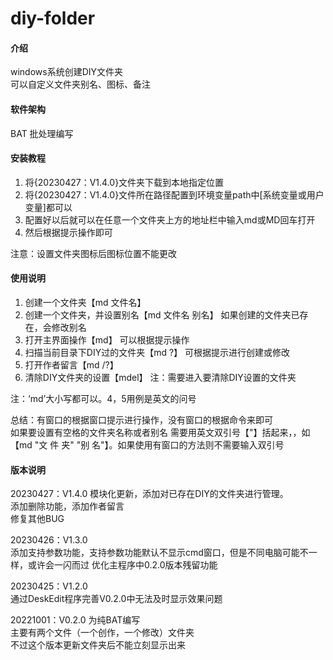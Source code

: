 # diy-folder

#### 介绍
windows系统创建DIY文件夹  
可以自定义文件夹别名、图标、备注  

#### 软件架构
BAT    批处理编写


#### 安装教程

1. 将{20230427：V1.4.0}文件夹下载到本地指定位置  
1. 将{20230427：V1.4.0}文件所在路径配置到环境变量path中[系统变量或用户变量]都可以
1. 配置好以后就可以在任意一个文件夹上方的地址栏中输入md或MD回车打开  
1. 然后根据提示操作即可 

注意：设置文件夹图标后图标位置不能更改  

#### 使用说明


1. 创建一个文件夹【md 文件名】  
1. 创建一个文件夹，并设置别名【md 文件名 别名】  如果创建的文件夹已存在，会修改别名  
1. 打开主界面操作【md】  可以根据提示操作  
1. 扫描当前目录下DIY过的文件夹【md ?】 可根据提示进行创建或修改  
1. 打开作者留言【md /?】 
1. 清除DIY文件夹的设置【mdel】 注：需要进入要清除DIY设置的文件夹  

 
注：‘md’大小写都可以。4，5用例是英文的问号  
	
总结：有窗口的根据窗口提示进行操作，没有窗口的根据命令来即可  
如果要设置有空格的文件夹名称或者别名 需要用英文双引号【"】括起来，，如【md "文 件 夹" "别 名"】。如果使用有窗口的方法则不需要输入双引号
  

#### 版本说明
20230427：V1.4.0
模块化更新，添加对已存在DIY的文件夹进行管理。  
添加删除功能，添加作者留言   
修复其他BUG

20230426：V1.3.0  
添加支持参数功能，支持参数功能默认不显示cmd窗口，但是不同电脑可能不一样，或许会一闪而过
优化主程序中0.2.0版本残留功能
  
20230425：V1.2.0  
通过DeskEdit程序完善V0.2.0中无法及时显示效果问题  
  
20221001：V0.2.0 为纯BAT编写  
主要有两个文件（一个创作，一个修改）文件夹  
不过这个版本更新文件夹后不能立刻显示出来
